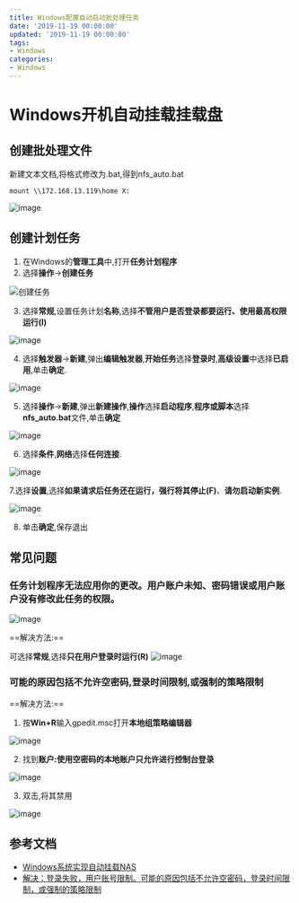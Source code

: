 ```yaml
---
title: Windows配置自动启动批处理任务
date: '2019-11-19 00:00:00'
updated: '2019-11-19 00:00:00'
tags:
- Windows
categories:
- Windows
---
```

# Windows开机自动挂载挂载盘
## 创建批处理文件
新建文本文档,将格式修改为.bat,得到nfs_auto.bat
```
mount \\172.168.13.119\home X:
```
![image](https://gitee.com/swang-harbin/pic-bed/raw/master/images/2021/20210609143026.png)
## 创建计划任务

1. 在Windows的**管理工具**中,打开**任务计划程序**
2. 选择**操作**->**创建任务**

![创建任务](https://note.youdao.com/yws/res/41952/32B278DA0F384AF5932088F37B08F56D)

3. 选择**常规**,设置任务计划**名称**,选择**不管用户是否登录都要运行、使用最高权限运行(I)**

![image](https://gitee.com/swang-harbin/pic-bed/raw/master/images/2021/20210609143027.png)

4. 选择**触发器**->**新建**,弹出**编辑触发器**,**开始任务**选择**登录时**,**高级设置**中选择**已启用**,单击**确定**.

![image](https://gitee.com/swang-harbin/pic-bed/raw/master/images/2021/20210609143028.png)

5. 选择**操作**->**新建**,弹出**新建操作**,**操作**选择**启动程序**,**程序或脚本**选择**nfs_auto.bat**文件,单击**确定**

![image](https://gitee.com/swang-harbin/pic-bed/raw/master/images/2021/20210609143029.png)

6. 选择**条件**,**网络**选择**任何连接**.

![image](https://note.youdao.com/yws/res/41986/8ADE69D414F84D59BA18AE53D201389A)

7.选择**设置**,选择**如果请求后任务还在运行，强行将其停止(F)**、**请勿启动新实例**.

![image](https://gitee.com/swang-harbin/pic-bed/raw/master/images/2021/20210609143030.png)

8. 单击**确定**,保存退出

## 常见问题
### 任务计划程序无法应用你的更改。用户账户未知、密码错误或用户账户没有修改此任务的权限。
![image](https://gitee.com/swang-harbin/pic-bed/raw/master/images/2021/20210609143031.png)

==解决方法:==

可选择**常规**,选择**只在用户登录时运行(R)**
![image](https://gitee.com/swang-harbin/pic-bed/raw/master/images/2021/20210609143032.png)

### 可能的原因包括不允许空密码,登录时间限制,或强制的策略限制

==解决方法:==

1. 按**Win+R**输入gpedit.msc打开**本地组策略编辑器**

![image](https://gitee.com/swang-harbin/pic-bed/raw/master/images/2021/20210609143033.png)

2. 找到**账户:使用空密码的本地账户只允许进行控制台登录**

![image](https://gitee.com/swang-harbin/pic-bed/raw/master/images/2021/20210609143034.png)

3. 双击,将其禁用

![image](https://gitee.com/swang-harbin/pic-bed/raw/master/images/2021/20210609143035.png)

## 参考文档
- [Windows系统实现自动挂载NAS](https://help.aliyun.com/knowledge_detail/71869.html)
- [解决：登录失败，用户账号限制。可能的原因包括不允许空密码，登录时间限制，或强制的策略限制](https://blog.csdn.net/xuhui_liu/article/details/73832743)
